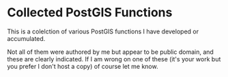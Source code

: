 Collected PostGIS Functions
=======

This is a colelction of various PostGIS functions I have developed or accumulated.

Not all of them were authored by me but appear to be public domain, and these are clearly indicated. If I am wrong on one of these (it's your work but you prefer I don't host a copy) of course let me know.
